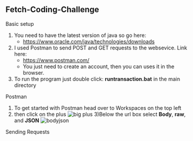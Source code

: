## Fetch-Coding-Challenge  
Basic setup
1) You need to have the latest version of java so go here:  
    - https://www.oracle.com/java/technologies/downloads
2) I used Postman to send POST and GET requests to the websevice. Link here: 
    - https://www.postman.com/
    - You just need to create an account, then you can uses it in the browser.
3) To run the program just double click:  **runtransaction.bat**  in the main directory

Postman
1) To get started with Postman head over to Workspaces on the top left
2) then click on the plus
![big plus](https://user-images.githubusercontent.com/36714045/134416740-e4029a0d-2981-4ecf-9a9d-a37a37551edb.PNG)
3)Below the url box select **Body**, **raw**, and **JSON**
![bodyjson](https://user-images.githubusercontent.com/36714045/134413141-735d94ea-2b9e-4694-a131-636e8966a6d4.PNG)

Sending Requests

